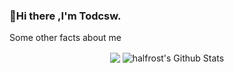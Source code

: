 ### 👋Hi there ,I'm Todcsw.



  Some other facts about me
  <br>
  
  <p align="center">
  <img align="center" src="https://github-readme-stats.vercel.app/api/top-langs/?username=Todcsw&hide_langs_below=1&theme=default&line_height=27&layout=compact" />
  <img align="center" src="https://github-readme-stats.vercel.app/api?username=Todcsw&show_icons=true&count_private=true&include_all_commits=true&line_height=21" alt="halfrost's Github Stats" />
  </p>
  
<!--
**Todcsw/Todcsw** is a ✨ _special_ ✨ repository because its `README.md` (this file) appears on your GitHub profile.

Here are some ideas to get you started:

- 🔭 I’m currently working on ...
- 🌱 I’m currently learning ...
- 👯 I’m looking to collaborate on ...
- 🤔 I’m looking for help with ...
- 💬 Ask me about ...
- 📫 How to reach me: ...
- 😄 Pronouns: ...
- ⚡ Fun fact: ...
-->
